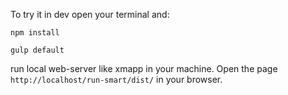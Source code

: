 To try it in dev open your terminal and:

`npm install`

`gulp default`

run local web-server like xmapp in your machine. Open the page `http://localhost/run-smart/dist/` in your browser.